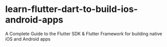 # learn-flutter-dart-to-build-ios-android-apps
A Complete Guide to the Flutter SDK &amp; Flutter Framework for building native iOS and Android apps
